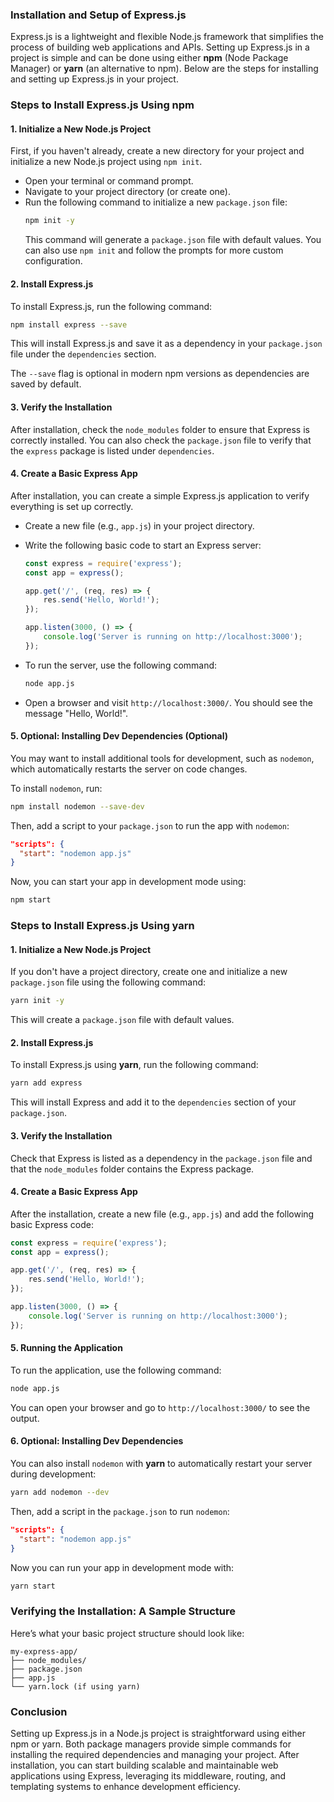 ### **Installation and Setup of Express.js**

Express.js is a lightweight and flexible Node.js framework that simplifies the process of building web applications and APIs. Setting up Express.js in a project is simple and can be done using either **npm** (Node Package Manager) or **yarn** (an alternative to npm). Below are the steps for installing and setting up Express.js in your project.

### **Steps to Install Express.js Using npm**

#### 1. **Initialize a New Node.js Project**
   First, if you haven't already, create a new directory for your project and initialize a new Node.js project using `npm init`.

   - Open your terminal or command prompt.
   - Navigate to your project directory (or create one).
   - Run the following command to initialize a new `package.json` file:
     ```bash
     npm init -y
     ```
     This command will generate a `package.json` file with default values. You can also use `npm init` and follow the prompts for more custom configuration.

#### 2. **Install Express.js**
   To install Express.js, run the following command:
   ```bash
   npm install express --save
   ```
   This will install Express.js and save it as a dependency in your `package.json` file under the `dependencies` section.

   The `--save` flag is optional in modern npm versions as dependencies are saved by default.

#### 3. **Verify the Installation**
   After installation, check the `node_modules` folder to ensure that Express is correctly installed. You can also check the `package.json` file to verify that the `express` package is listed under `dependencies`.

#### 4. **Create a Basic Express App**
   After installation, you can create a simple Express.js application to verify everything is set up correctly.

   - Create a new file (e.g., `app.js`) in your project directory.
   - Write the following basic code to start an Express server:

     ```javascript
     const express = require('express');
     const app = express();

     app.get('/', (req, res) => {
         res.send('Hello, World!');
     });

     app.listen(3000, () => {
         console.log('Server is running on http://localhost:3000');
     });
     ```

   - To run the server, use the following command:
     ```bash
     node app.js
     ```

   - Open a browser and visit `http://localhost:3000/`. You should see the message "Hello, World!".

#### 5. **Optional: Installing Dev Dependencies (Optional)**
   You may want to install additional tools for development, such as `nodemon`, which automatically restarts the server on code changes.

   To install `nodemon`, run:
   ```bash
   npm install nodemon --save-dev
   ```

   Then, add a script to your `package.json` to run the app with `nodemon`:
   ```json
   "scripts": {
     "start": "nodemon app.js"
   }
   ```

   Now, you can start your app in development mode using:
   ```bash
   npm start
   ```

### **Steps to Install Express.js Using yarn**

#### 1. **Initialize a New Node.js Project**
   If you don't have a project directory, create one and initialize a new `package.json` file using the following command:
   ```bash
   yarn init -y
   ```
   This will create a `package.json` file with default values.

#### 2. **Install Express.js**
   To install Express.js using **yarn**, run the following command:
   ```bash
   yarn add express
   ```
   This will install Express and add it to the `dependencies` section of your `package.json`.

#### 3. **Verify the Installation**
   Check that Express is listed as a dependency in the `package.json` file and that the `node_modules` folder contains the Express package.

#### 4. **Create a Basic Express App**
   After the installation, create a new file (e.g., `app.js`) and add the following basic Express code:

   ```javascript
   const express = require('express');
   const app = express();

   app.get('/', (req, res) => {
       res.send('Hello, World!');
   });

   app.listen(3000, () => {
       console.log('Server is running on http://localhost:3000');
   });
   ```

#### 5. **Running the Application**
   To run the application, use the following command:
   ```bash
   node app.js
   ```
   You can open your browser and go to `http://localhost:3000/` to see the output.

#### 6. **Optional: Installing Dev Dependencies**
   You can also install `nodemon` with **yarn** to automatically restart your server during development:

   ```bash
   yarn add nodemon --dev
   ```

   Then, add a script in the `package.json` to run `nodemon`:
   ```json
   "scripts": {
     "start": "nodemon app.js"
   }
   ```

   Now you can run your app in development mode with:
   ```bash
   yarn start
   ```

### **Verifying the Installation: A Sample Structure**

Here’s what your basic project structure should look like:

```
my-express-app/
├── node_modules/
├── package.json
├── app.js
└── yarn.lock (if using yarn)
```

### **Conclusion**

Setting up Express.js in a Node.js project is straightforward using either npm or yarn. Both package managers provide simple commands for installing the required dependencies and managing your project. After installation, you can start building scalable and maintainable web applications using Express, leveraging its middleware, routing, and templating systems to enhance development efficiency.